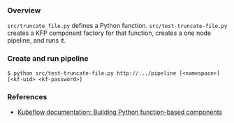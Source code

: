### Overview

`src/truncate_file.py` defines a Python function. `src/test-truncate-file.py` creates a KFP component factory for that function, creates a one node pipeline, and runs it.

### Create and run pipeline

```
$ python src/test-truncate-file.py http://.../pipeline [<namespace>] [<kf-uid> <kf-password>]
```

### References

- [Kubeflow documentation: Building Python function-based components](https://www.kubeflow.org/docs/components/pipelines/sdk/python-function-components/)